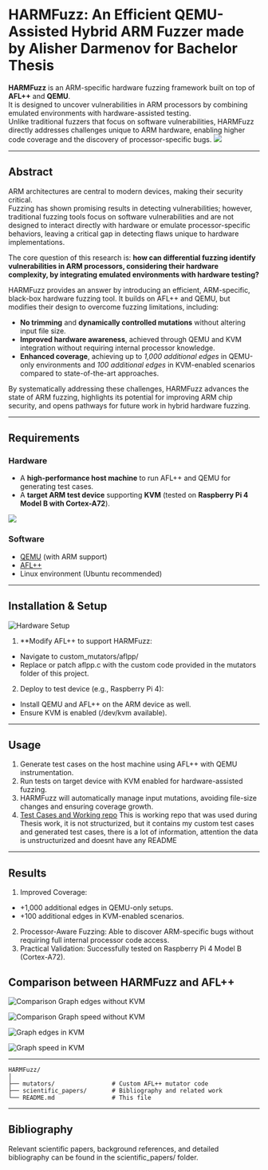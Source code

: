 # HARMFuzz: An Efficient QEMU-Assisted Hybrid ARM Fuzzer made by Alisher Darmenov for Bachelor Thesis

**HARMFuzz** is an ARM-specific hardware fuzzing framework built on top of **AFL++** and **QEMU**.  
It is designed to uncover vulnerabilities in ARM processors by combining emulated environments with hardware-assisted testing.  
Unlike traditional fuzzers that focus on software vulnerabilities, HARMFuzz directly addresses challenges unique to ARM hardware, enabling higher code coverage and the discovery of processor-specific bugs.
![](/git_des/afl_res.png)


---

## Abstract

ARM architectures are central to modern devices, making their security critical.  
Fuzzing has shown promising results in detecting vulnerabilities; however, traditional fuzzing tools focus on software vulnerabilities and are not designed to interact directly with hardware or emulate processor-specific behaviors, leaving a critical gap in detecting flaws unique to hardware implementations.  

The core question of this research is: **how can differential fuzzing identify vulnerabilities in ARM processors, considering their hardware complexity, by integrating emulated environments with hardware testing?**  

HARMFuzz provides an answer by introducing an efficient, ARM-specific, black-box hardware fuzzing tool. It builds on AFL++ and QEMU, but modifies their design to overcome fuzzing limitations, including:  

- **No trimming** and **dynamically controlled mutations** without altering input file size.  
- **Improved hardware awareness**, achieved through QEMU and KVM integration without requiring internal processor knowledge.  
- **Enhanced coverage**, achieving up to *1,000 additional edges* in QEMU-only environments and *100 additional edges* in KVM-enabled scenarios compared to state-of-the-art approaches.  

By systematically addressing these challenges, HARMFuzz advances the state of ARM fuzzing, highlights its potential for improving ARM chip security, and opens pathways for future work in hybrid hardware fuzzing.  

---

## Requirements

### Hardware
- A **high-performance host machine** to run AFL++ and QEMU for generating test cases.
- A **target ARM test device** supporting **KVM** (tested on **Raspberry Pi 4 Model B with Cortex-A72**).
  
![](/git_des/large.JPG)

### Software
- [QEMU](https://www.qemu.org/) (with ARM support)  
- [AFL++](https://github.com/AFLplusplus/AFLplusplus)  
- Linux environment (Ubuntu recommended)  

---

## Installation & Setup

![Hardware Setup](/git_des/setup.png)

1. **Modify AFL++ to support HARMFuzz:
  - Navigate to custom_mutators/aflpp/
  - Replace or patch aflpp.c with the custom code provided in the mutators folder of this project.
2. Deploy to test device (e.g., Raspberry Pi 4):
  - Install QEMU and AFL++ on the ARM device as well.
  - Ensure KVM is enabled (/dev/kvm available).

---

## Usage
1. Generate test cases on the host machine using AFL++ with QEMU instrumentation.
2. Run tests on target device with KVM enabled for hardware-assisted fuzzing.
3. HARMFuzz will automatically manage input mutations, avoiding file-size changes and ensuring coverage growth.
4. [Test Cases and Working repo](https://github.com/Anatomik5/res)   This is working repo that was used during Thesis work, it is not structurized, but it contains my custom test cases and generated test cases, there is a lot of information, attention the data is unstructurized and doesnt have any README

---

## Results
1. Improved Coverage:
- +1,000 additional edges in QEMU-only setups.
- +100 additional edges in KVM-enabled scenarios.
2. Processor-Aware Fuzzing: Able to discover ARM-specific bugs without requiring full internal processor code access.
3. Practical Validation: Successfully tested on Raspberry Pi 4 Model B (Cortex-A72).

## Comparison between HARMFuzz and AFL++
![Comparison Graph edges without KVM](/git_des/Comparison_Graph_edges.png)

![Comparison Graph speed without KVM](/git_des/Comparison_Graph_speed.png)

![Graph edges in KVM](/git_des/comparison_plot_edges_kvm.png)

![Graph speed in KVM](/git_des/comparison_plot_speed_kvm.png)


---

```
HARMFuzz/
│
├── mutators/                # Custom AFL++ mutator code
├── scientific_papers/       # Bibliography and related work
└── README.md                # This file
```

---

## Bibliography
Relevant scientific papers, background references, and detailed bibliography can be found in the scientific_papers/ folder.
